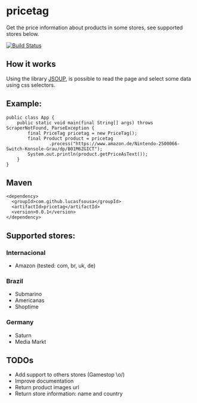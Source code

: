 # pricetag
Get the price information about products in some stores, see supported stores below.

[![Build Status](https://travis-ci.org/lucasfsousa/pricetag.svg?branch=master)](https://travis-ci.org/lucasfsousa/pricetag)

## How it works
Using the library [JSOUP](https://jsoup.org/), is possible to read the page and select some data using css selectors.

## Example:

    public class App {
        public static void main(final String[] args) throws ScraperNotFound, ParseException {
            final PriceTag pricetag = new PriceTag();
            final Product product = pricetag
                    .process("https://www.amazon.de/Nintendo-2500066-Switch-Konsole-Grau/dp/B01M6ZGICT");
            System.out.println(product.getPriceAsText());
        }
    }

## Maven
```
<dependency>
  <groupId>com.github.lucasfsousa</groupId>
  <artifactId>pricetag</artifactId>
  <version>0.0.1</version>
</dependency>
```

## Supported stores:

### Internacional

 - Amazon (tested: com, br, uk, de)

### Brazil

 - Submarino
 - Americanas
 - Shoptime

### Germany

 - Saturn
 - Media Markt

## TODOs
 - Add support to others stores (Gamestop \o/)
 - Improve documentation
 - Return product images url
 - Return store information: name and country
